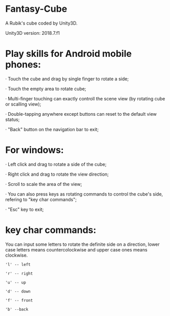 # Fantasy-Cube
A Rubik's cube coded by Unity3D.

Unity3D version: 2018.7.f1

# Play skills for Android mobile phones:
  · Touch the cube and drag by single finger to rotate a side;
  
  · Touch the empty area to rotate cube;
  
  · Multi-finger touching can exactly controll the scene view (by rotating cube or scalling view);
  
  · Double-tapping anywhere except buttons can reset to the default view status;
  
  · "Back" button on the navigation bar to exit;
  
  
# For windows:
  · Left click and drag to rotate a side of the cube;
  
  · Right click and drag to rotate the view direction;
  
  · Scroll to scale the area of the view;
  
  · You can also press keys as rotating commands to control the cube's side, refering to "key char commands";
  
  · "Esc" key to exit;
  
  
# key char commands:
  You can input some letters to rotate the definite side on a direction, lower case letters means countercolockwise and upper case ones means clockwise.
  
    'l' -- left
    
    'r' -- right
    
    'u' -- up
    
    'd' -- down
    
    'f' -- front
    
    'b' --back

